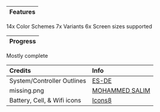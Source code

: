 Features|
--------|
14x Color Schemes
7x Variants
6x Screen sizes supported

Progress|
--------|
Mostly complete

Credits|Info
:------|:---
System/Controller Outlines|[ES-DE](https://gitlab.com/es-de/themes)
missing.png|[MOHAMMED SALIM](https://thenounproject.com/creator/salim.miah24)
Battery, Cell, & Wifi icons|[Icons8](https://icons8.com)
